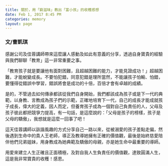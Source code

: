 ```yaml
---
title: 關於，用「窮滋味」教出「富小孩」的收穫感想
date: Feb 1, 2017 8:45 PM
categories: memory
layout: page
---
```


### 文/曹凱琪

感謝公司及佳蓉講師帶來這麼讓人感動及如此有意義的分享，透過自身寶貴的經驗與我們聊聊「教育」這一非常重要之事。

「教育孩子就是要讓他有面對困難，且超越困難的能力，才能見證成功！」超越困難，才能蛻變成長。不要怕犯錯，同意犯錯是理所當然，不能讓孩子怕輸、怕錯，要懂得從錯誤中學習，錯誤將會是成功的十倍，百倍才會有卓越的成績。

是的，不管過去如何傳承都該從我們自身開始，我們都該成為孩子或是下一代的典範，以身教、言教成為孩子們的示範，正確地培育下一代，自己的成長才能成就孩子成長，偉大的定義，因人而定，但養育孩子成為一個對自己負責任的人，父母及孩子彼此都把競爭力提高，有一句話，是這麼說的：「父母是孩子的榜樣，孩子是父母的驕傲」，我想就是這麼一回事了吧！

這天佳蓉講師以詼諧風趣的方式分享自己一路以來，從被溺愛的孩子差點走偏，然後遇到生命中的貴人王老師，導正及教導她擁有正確的價值觀，最後是始終慈愛陪伴他們兄弟姐妹，用身教成為她典範及驕傲的母親，亦是她生命中最重要的導師。

用愛來建立人生正確且正面積極，及對自我人生負責任的價值觀，達致圓滿人生，這是我非常寶貴的收穫！感恩。